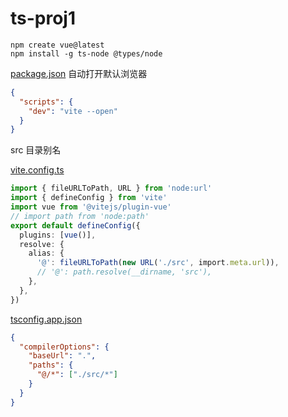 # ts-proj1

```shell
npm create vue@latest
npm install -g ts-node @types/node
```

[package.json](./package.json) 自动打开默认浏览器

```json
{
  "scripts": {
    "dev": "vite --open"
  }
}
```

src 目录别名

[vite.config.ts](./vite.config.ts)

```ts
import { fileURLToPath, URL } from 'node:url'
import { defineConfig } from 'vite'
import vue from '@vitejs/plugin-vue'
// import path from 'node:path'
export default defineConfig({
  plugins: [vue()],
  resolve: {
    alias: {
      '@': fileURLToPath(new URL('./src', import.meta.url)),
      // '@': path.resolve(__dirname, 'src'),
    },
  },
})
```

[tsconfig.app.json](./tsconfig.app.json)

```json
{
  "compilerOptions": {
    "baseUrl": ".",
    "paths": {
      "@/*": ["./src/*"]
    }
  }
}
```
